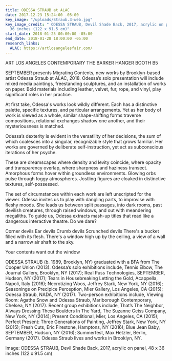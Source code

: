 ```yaml
---
title: ODESSA STRAUB at ALAC
date: 2017-12-23 15:24:00 -05:00
key_image: "/uploads/Straub.3-web.jpg"
key_image_credit: " ODESSA STRAUB, Devil Shade Back, 2017, acrylic on panel, 48 x
  36 inches (122 x 91.5 cm)"
start_date: 2018-01-25 00:00:00 -05:00
end_date: 2018-01-28 18:00:00 -05:00
research_links:
  ALAC: https://artlosangelesfair.com/
---
```


ART LOS ANGELES CONTEMPORARY 
THE BARKER HANGER
BOOTH B5

SEPTEMBER presents Migrating Contents, new works by Brooklyn-based artist Odessa Straub at ALAC, 2018. Odessa’s solo presentation will include mixed media paintings, freestanding sculptures, and an installation of works on paper. Bold materials including leather, velvet, fur, rope, and vinyl, play significant roles in her practice.  

At first take, Odessa's works look wildly different. Each has a distinctive palette, specific textures, and particular arrangements. Yet as her body of work is viewed as a whole, similar shape-shifting forms traverse compositions, relational exchanges shadow one another, and their mysteriousness is matched.  

Odessa’s dexterity is evident in the versatility of her decisions, the sum of which coalesces into a singular, recognizable style that grows familiar. Her works are governed by deliberate self-instruction, yet act as subconscious iterations of her psyche.  

These are dreamscapes where density and levity coincide, where opacity and transparency overlap, where sharpness and haziness transect. Amorphous forms hover within groundless environments. Glowing orbs pulse through foggy atmospheres. Jostling figures are cloaked in distinctive textures, self-possessed.  

The set of circumstances within each work are left unscripted for the viewer. Odessa invites us to play with dangling parts, to improvise with fleshy moods. She leads us between split passages, into dark rooms, past devilish creatures, through raised windows, and out with meandering megaliths. To guide us, Odessa extracts mash-up titles that read like a dangerous interactive theatre. Do we dare?  

Corner devils 
Ear devils 
Crumb devils 
Scrunched devils 
There's a bucket filled with its flesh. 
There's a window high up by the ceiling, a view of a wall and a narrow air shaft to the sky.  

Your contents want out the window   

ODESSA STRAUB (b. 1989, Brooklyn, NY) graduated with a BFA from The Cooper Union (2013). Odessa’s solo exhibitions include, Tennis Elbow, The Journal Gallery, Brooklyn, NY (2017); Real Puss Technologies, SEPTEMBER, Hudson, NY (2017); Tears in Housebreaking Letting the Gold, Acappella, Napoli, Italy (2016); Necrotizing Woos, Jeffrey Stark, New York, NY (2016); Seasonings on Precipice Perception, Mier Gallery, Los Angeles, CA (2015); Odessa Straub, NADA, NY (2017). Two-person exhibitions include, Viewing Room: Agathe Snow and Odessa Straub, Marlborough Contemporary, Chelsea, NY (2017). Recent group exhibitions include, That’s The Neighbor, Always Dressing These Boulders In The Yard, The Suzanne Geiss Company, New York, NY (2014); Present Conditional, Mier, Los Angeles, CA (2015); Perfect Present: Three Generations of Painting, Jeffrey Stark, New York, NY (2015); Fresh Cuts, Eric Firestone, Hamptons, NY (2016); Blue Jean Baby, SEPTEMBER, Hudson, NY (2016); Summerfest, Max Hetzler, Berlin, Germany (2017). Odessa Straub lives and works in Brooklyn, NY.  

Image: ODESSA STRAUB, Devil Shade Back, 2017, acrylic on panel, 48 x 36 inches (122 x 91.5 cm)
